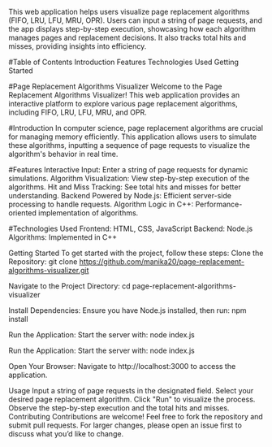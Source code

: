 This web application helps users visualize page replacement algorithms (FIFO, LRU, LFU, MRU, OPR). Users can input a string of page requests, and the app displays step-by-step execution, showcasing how each algorithm manages pages and replacement decisions. It also tracks total hits and misses, providing insights into efficiency.

#Table of Contents 
Introduction Features
Technologies Used 
Getting Started

#Page Replacement Algorithms 
Visualizer Welcome to the Page Replacement Algorithms Visualizer! This web application provides an interactive platform to explore various page replacement algorithms, including FIFO, LRU, LFU, MRU, and OPR.

#Introduction 
In computer science, page replacement algorithms are crucial for managing memory efficiently. This application allows users to simulate these algorithms, inputting a sequence of page requests to visualize the algorithm's behavior in real time.

#Features Interactive Input: 
Enter a string of page requests for dynamic simulations. 
Algorithm Visualization: View step-by-step execution of the algorithms. 
Hit and Miss Tracking: See total hits and misses for better understanding.
Backend Powered by Node.js: Efficient server-side processing to handle requests. 
Algorithm Logic in C++: Performance-oriented implementation of algorithms.

#Technologies Used Frontend:
HTML, 
CSS,
JavaScript 
Backend: 
Node.js
Algorithms: Implemented in C++

Getting Started To get started with the project, follow these steps:
Clone the Repository: git clone https://github.com/manika20/page-replacement-algorithms-visualizer.git

Navigate to the Project Directory:
cd page-replacement-algorithms-visualizer

Install Dependencies:
Ensure you have Node.js installed, then run: npm install

Run the Application:
Start the server with: node index.js

Run the Application:
Start the server with: node index.js

Open Your Browser:
Navigate to http://localhost:3000 to access the application.

Usage Input a string of page requests in the designated field. 
Select your desired page replacement algorithm.
Click "Run" to visualize the process.
Observe the step-by-step execution and the total hits and misses. 
Contributing Contributions are welcome! Feel free to fork the repository and submit pull requests. For larger changes, please open an issue first to discuss what you’d like to change.
